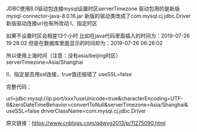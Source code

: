 JDBC使用8.0驱动包连接mysql设置时区serverTimezone
驱动包用的是新版 mysql-connector-java-8.0.16.jar
新版的驱动类改成了com.mysql.cj.jdbc.Driver
新版驱动连接url也有所改动
I、指定时区

如果不设置时区会相差13个小时
比如在java代码里面插入的时间为：2019-07-26 19:28:02
但是在数据库里面显示的时间却为：2019-07-26 06:28:02

所以使用上海时间（注意：没有asia/beijing时区）
serverTimezone=Asia/Shanghai

II、指定是否用ssl连接，true值还报错了
useSSL=false

完整代码：

url=jdbc:mysql://ip:port/xxx?useUnicode=true&characterEncoding=UTF-8&zeroDateTimeBehavior=convertToNull&serverTimezone=Asia/Shanghai&useSSL=false
driverClassName=com.mysql.cj.jdbc.Driver


原文链接：https://www.cnblogs.com/qdwyg2013/p/11275090.html
